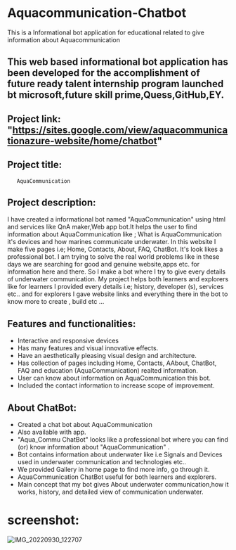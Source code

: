  # Aquacommunication-Chatbot 
  This is a Informational bot application for educational related to give information about Aquacommunication
 ## This web based informational bot application has been developed for the accomplishment of future ready talent internship program launched bt microsoft,future skill prime,Quess,GitHub,EY.
 
## Project link: "https://sites.google.com/view/aquacommunicationazure-website/home/chatbot"

## Project title:
       AquaCommunication
       
## Project description:
I have created a informational bot named "AquaCommunication" using html and services like QnA maker,Web app bot.It helps the user to find information about AquaCommunication like ; What is AquaCommunication it's devices and how marines communicate underwater. In this website I make five pages i.e; Home, Contacts, About, FAQ, ChatBot. It's look likes a professional bot. I am trying to solve the real world problems like in these days we are searching for good and genuine website,apps etc. for information here and there. So I make a bot where I try to give every details of underwater communication. My project helps both learners and explorers like for learners I provided every details i.e; history, developer (s), services etc.. and for explorers I gave website links and everything there in the bot to know more to create , build etc ...

## Features and functionalities:
- Interactive and responsive devices
- Has many features and visual innovative effects.
- Have an aesthetically pleasing visual design and architecture.
- Has collection of pages including Home, Contacts, AAbout, ChatBot, FAQ and education (AquaCommunication) realted information.
- User can know about information on AquaCommunication this bot.
- Included the contact information to increase scope of improvement.

## About ChatBot:
- Created a chat bot about AquaCommunication
- Also available with app.
- "Aqua_Commu ChatBot" looks like a professional bot where you can find (or) know information about "AquaCommunication" .
- Bot contains information about underwater like i.e Signals and Devices used in underwater communication and technologies etc..
- We provided Gallery in home page to find more info, go through it.
- AquaCommunication ChatBot useful for both learners and explorers.
- Main concept that my bot gives About underwater communication,how it works, history, and detailed view of communication underwater.

# screenshot:
![IMG_20220930_122707](https://user-images.githubusercontent.com/114274880/193211244-fd9774bc-b92b-4611-99c6-8cdc97a317b2.jpg)

